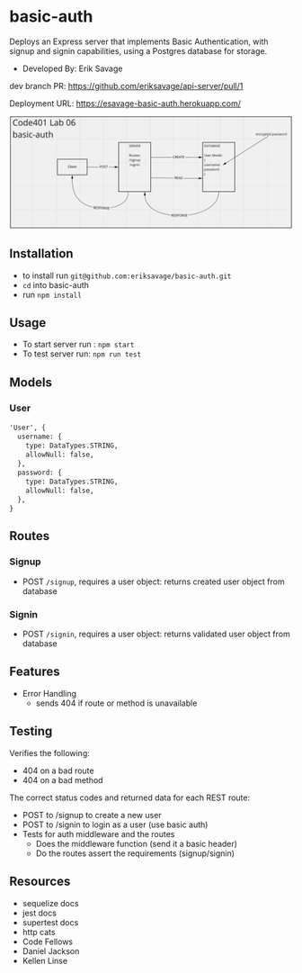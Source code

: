 # basic-auth
Deploys an Express server that implements Basic Authentication, with signup and signin capabilities, using a Postgres database for storage.

- Developed By: Erik Savage

dev branch PR: https://github.com/eriksavage/api-server/pull/1

Deployment URL: https://esavage-basic-auth.herokuapp.com/

![Data Flow](/UML.png)

## Installation
- to install run `git@github.com:eriksavage/basic-auth.git`
- `cd` into basic-auth
- run `npm install`

## Usage
- To start server run : `npm start`
- To test server run: `npm run test`

## Models

### User
```
'User', {
  username: {
    type: DataTypes.STRING,
    allowNull: false,
  },
  password: {
    type: DataTypes.STRING,
    allowNull: false,
  },
}
```

## Routes

### Signup
-  POST `/signup`, requires a user object: returns created user object from database


### Signin
-  POST `/signin`, requires a user object: returns validated user object from database

## Features
- Error Handling
  - sends 404 if route or method is unavailable

## Testing
Verifies the following:
- 404 on a bad route
- 404 on a bad method

The correct status codes and returned data for each REST route:
- POST to /signup to create a new user
- POST to /signin to login as a user (use basic auth)
- Tests for auth middleware and the routes
  - Does the middleware function (send it a basic header)
  - Do the routes assert the requirements (signup/signin)

## Resources
- sequelize docs
- jest docs
- supertest docs
- http cats
- Code Fellows
- Daniel Jackson
- Kellen Linse